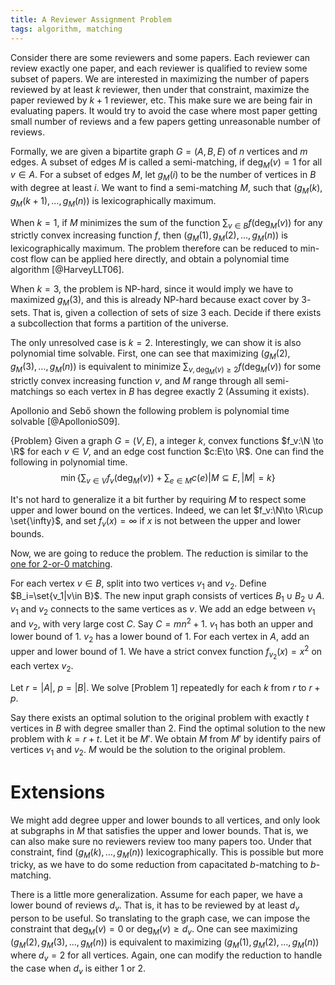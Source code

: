```yaml
---
title: A Reviewer Assignment Problem
tags: algorithm, matching
---
```


Consider there are some reviewers and some papers. Each reviewer can review exactly one paper, and each reviewer is qualified to review some subset of papers. 
We are interested in maximizing the number of papers reviewed by at least $k$ reviewer, then under that constraint, maximize the paper reviewed by $k+1$ reviewer, etc. This make sure we are being fair in evaluating papers. It would try to avoid the case where most paper getting small number of reviews and a few papers getting unreasonable number of reviews. 

Formally, we are given a bipartite graph $G=(A,B,E)$ of $n$ vertices and $m$ edges. A subset of edges $M$ is called a semi-matching, if $\deg_M(v)=1$ for all $v\in A$.
For a subset of edges $M$, let $g_M(i)$ to be the number of vertices in $B$ with degree at least $i$. We want to find a semi-matching $M$, such that $(g_M(k),g_M(k+1),\ldots,g_M(n))$ is lexicographically maximum.

When $k=1$, if $M$ minimizes the sum of the function $\sum_{v\in B} f(\deg_M(v))$ for any strictly convex increasing function $f$, then $(g_M(1),g_M(2),\ldots,g_M(n))$ is lexicographically maximum. The problem therefore can be reduced to min-cost flow can be applied here directly, and obtain a polynomial time algorithm [@HarveyLLT06]. 

When $k=3$, the problem is NP-hard, since it would imply we have to maximized $g_M(3)$, and this is already NP-hard because exact cover by $3$-sets. That is, given a collection of sets of size $3$ each. Decide if there exists a subcollection that forms a partition of the universe. 

The only unresolved case is $k=2$. Interestingly, we can show it is also polynomial time solvable. First, one can see that maximizing $(g_M(2),g_M(3),\ldots,g_M(n))$ is equivalent to minimize $\sum_{v, \deg_M(v)\geq 2} f(\deg_M(v))$ for some strictly convex increasing function $v$, and $M$ range through all semi-matchings so each vertex in $B$ has degree exactly $2$ (Assuming it exists). 

Apollonio and Sebő shown the following problem is polynomial time solvable [@ApollonioS09].

{Problem}
    Given a graph $G=(V,E)$, a integer $k$, convex functions $f_v:\N \to \R$ for each $v\in V$, and an edge cost function $c:E\to \R$. One can find the following in polynomial time.
    $$\min \left\{   \sum_{v\in V} f_v(\deg_M(v)) + \sum_{e\in M} c(e) \middle| M\subseteq E, |M|=k  \right\}$$

It's not hard to generalize it a bit further by requiring $M$ to respect some upper and lower bound on the vertices. Indeed, we can let $f_v:\N\to \R\cup \set{\infty}$, and set $f_v(x)=\infty$ if $x$ is not between the upper and lower bounds. 

Now, we are going to reduce the problem. The reduction is similar to the [one for $2$-or-$0$ matching](https://cstheory.stackexchange.com/questions/33857/is-two-or-zero-matching-in-a-bipartite-graph-np-complete/33859). 

For each vertex $v\in B$, split into two vertices $v_1$ and $v_2$. Define $B_i=\set{v_1|v\in B}$.
The new input graph consists of vertices $B_1\cup B_2 \cup A$.
$v_1$ and $v_2$ connects to the same vertices as $v$. We add an edge between $v_1$ and $v_2$, with very large cost $C$. Say $C=mn^2+1$.
$v_1$ has both an upper and lower bound of $1$. $v_2$ has a lower bound of $1$. For each vertex in $A$, add an upper and lower bound of $1$.
We have a strict convex function $f_{v_2}(x)=x^2$ on each vertex $v_2$. 

Let $r=|A|$, $p=|B|$. We solve [Problem 1] repeatedly for each $k$ from $r$ to $r+p$. 

Say there exists an optimal solution to the original problem with exactly $t$ vertices in $B$ with degree smaller than $2$. Find the optimal solution to the new problem with $k=r+t$. Let it be $M'$.
We obtain $M$ from $M'$ by identify pairs of vertices $v_1$ and $v_2$. $M$ would be the solution to the original problem.

# Extensions

We might add degree upper and lower bounds to all vertices, and only look at subgraphs in $M$ that satisfies the upper and lower bounds. That is, we can also make sure no reviewers review too many papers too. Under that constraint, find $(g_M(k),\ldots,g_M(n))$ lexicographically.
This is possible but more tricky, as we have to do some reduction from capacitated $b$-matching to $b$-matching. 

There is a little more generalization. Assume for each paper, we have a lower bound of reviews $d_v$. That is, it has to be reviewed by at least $d_v$ person to be useful. So translating to the graph case, we can impose the constraint that $\deg_M(v)=0$ or $\deg_M(v)\geq d_v$. 
One can see maximizing $(g_M(2),g_M(3),\ldots,g_M(n))$ is equivalent to maximizing $(g_M(1),g_M(2),\ldots,g_M(n))$ where $d_v=2$ for all vertices. Again, one can modify the reduction to handle the case when $d_v$ is either $1$ or $2$.